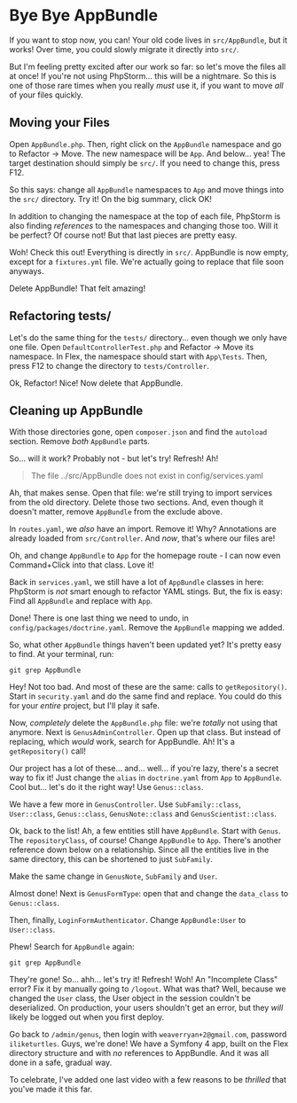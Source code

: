 # Bye Bye AppBundle

If you want to stop now, you can! Your old code lives in `src/AppBundle`, but it
works! Over time, you could slowly migrate it directly into `src/`.

But I'm feeling pretty excited after our work so far: so let's move the files all
at once! If you're not using PhpStorm... this will be a nightmare. So this is one
of those rare times when you really *must* use it, if you want to move *all* of
your files quickly.

## Moving your Files

Open `AppBundle.php`. Then, right click on the `AppBundle` namespace and go to
Refactor -> Move. The new namespace will be `App`. And below... yea! The target
destination should simply be `src/`. If you need to change this, press F12.

So this says: change all `AppBundle` namespaces to `App` and move things into the
`src/` directory. Try it! On the big summary, click OK!

In addition to changing the namespace at the top of each file, PhpStorm is also
finding *references* to the namespaces and changing those too. Will it be perfect?
Of course not! But that last pieces are pretty easy.

Woh! Check this out! Everything is directly in `src/`. AppBundle is now empty, except
for a `fixtures.yml` file. We're actually going to replace that file soon anyways.

Delete AppBundle! That felt amazing!

## Refactoring tests/

Let's do the same thing for the `tests/` directory... even though we only have one
file. Open `DefaultControllerTest.php` and Refactor -> Move its namespace. In Flex,
the namespace should start with `App\Tests`. Then, press F12 to change the directory
to `tests/Controller`.

Ok, Refactor! Nice! Now delete that AppBundle.

## Cleaning up AppBundle

With those directories gone, open `composer.json` and find the `autoload` section.
Remove *both* `AppBundle` parts.

So... will it work? Probably not - but let's try! Refresh! Ah!

> The file ../src/AppBundle does not exist in config/services.yaml

Ah, that makes sense. Open that file: we're still trying to import services from
the old directory. Delete those two sections. And, even though it doesn't matter,
remove `AppBundle` from the exclude above.

In `routes.yaml`, we *also* have an import. Remove it! Why? Annotations are already
loaded from `src/Controller`. And *now*, that's where our files are!

Oh, and change `AppBundle` to `App` for the homepage route - I can now even
Command+Click into that class. Love it!

Back in `services.yaml`, we still have a lot of `AppBundle` classes in here: PhpStorm
is *not* smart enough to refactor YAML stings. But, the fix is easy: Find all
`AppBundle` and replace with `App`.

Done! There is one last thing we need to undo, in `config/packages/doctrine.yaml`.
Remove the `AppBundle` mapping we added.

So, what other `AppBundle` things haven't been updated yet? It's pretty easy to
find. At your terminal, run:

```terminal
git grep AppBundle
```

Hey! Not too bad. And most of these are the same: calls to `getRepository()`.
Start in `security.yaml` and do the same find and replace. You could do this for
your *entire* project, but I'll play it safe.

Now, *completely* delete the `AppBundle.php` file: we're *totally* not using that
anymore. Next is `GenusAdminController`. Open up that class. But instead of replacing,
which *would* work, search for AppBundle. Ah! It's a `getRepository()` call!

Our project has a lot of these... and... well... if you're lazy, there's a secret
way to fix it! Just change the `alias` in `doctrine.yaml` from `App` to `AppBundle`.
Cool but... let's do it the right way! Use `Genus::class`.

We have a few more in `GenusController`. Use `SubFamily::class`, `User::class`, 
`Genus::class`, `GenusNote::class` and `GenusScientist::class`.

Ok, back to the list! Ah, a few entities still have `AppBundle`. Start with `Genus`.
The `repositoryClass`, of course! Change `AppBundle` to `App`. There's another
reference down below on a relationship. Since all the entities live in the same
directory, this can be shortened to just `SubFamily`. 

Make the same change in `GenusNote`, `SubFamily` and `User`. 

Almost done! Next is `GenusFormType`: open that and change the `data_class` to
`Genus::class`.

Then, finally, `LoginFormAuthenticator`. Change `AppBundle:User` to `User::class`.

Phew! Search for `AppBundle` again:

```terminal-silent
git grep AppBundle
```

They're gone! So... ahh... let's try it! Refresh! Woh! An "Incomplete Class" error?
Fix it by manually going to `/logout`. What was that? Well, because we changed
the `User` class, the User object in the session couldn't be deserialized. On
production, your users shouldn't get an error, but they *will* likely be logged
out when you first deploy. 

Go back to `/admin/genus`, then login with `weaverryan+2@gmail.com`, password
`iliketurtles`. Guys, we're done! We have a Symfony 4 app, built on the Flex directory
structure and with *no* references to AppBundle. And it was all done in a safe,
gradual way.

To celebrate, I've added one last video with a few reasons to be *thrilled* that
you've made it this far.
